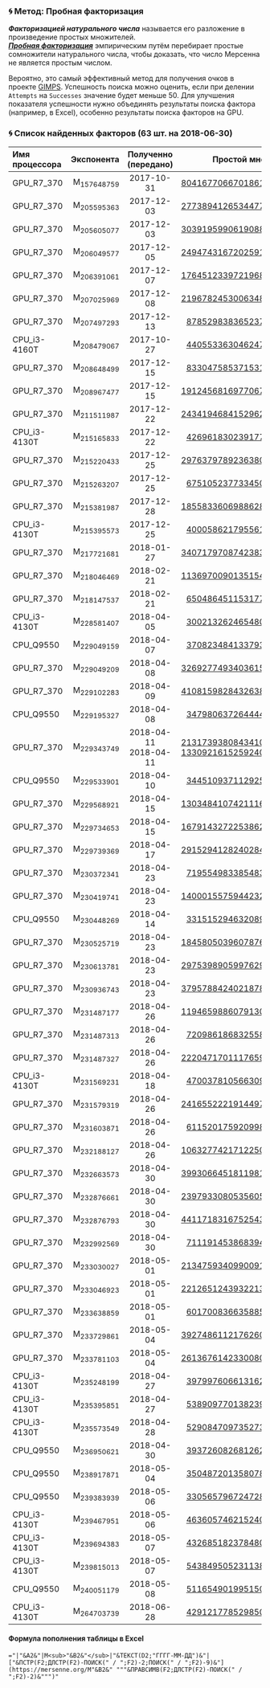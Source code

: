 [License]://creativecommons.org/licenses/by-nc-sa/4.0/deed.ru

### :cyclone: Метод: Пробная факторизация

***Факторизацией натурального числа*** называется его разложение в произведение простых множителей.  
***[Пробная факторизация]*** эмпирическим путём перебирает простые сомножители натурального числа, чтобы 
доказать, что число Мерсенна не является простым числом.

Вероятно, это самый эффективный метод для получения очков в проекте [GIMPS]. Успешность поиска можно оценить, 
если при делении `Attempts` на `Successes` значение будет меньше 50. Для улучшения показателя успешности нужно 
объединять результаты поиска фактора (например, в Excel), особенно результаты поиска факторов на GPU.

[Пробная факторизация]://mersenne.org/report_top_500_tf/
[GIMPS]://mersenne.org/download/#download

### :cyclone: Список найденных факторов (63 шт. на 2018-06-30)

|Имя процессора|Экспонента|Полученно (передано)|Простой множитель
|:--- | ---:|:---:| ---:
|GPU_R7_370|M<sub>157648759</sub>|2017-10-31|[8041677066701861049937](https://mersenne.org/M157648759 "TF: 72-73")
|GPU_R7_370|M<sub>205595363</sub>|2017-12-03|[2773894126534477665767](https://mersenne.org/M205595363 "TF: 71-72")
|GPU_R7_370|M<sub>205605077</sub>|2017-12-03|[3039195990619088556073](https://mersenne.org/M205605077 "TF: 71-72")
|GPU_R7_370|M<sub>206049577</sub>|2017-12-05|[2494743167202591324743](https://mersenne.org/M206049577 "TF: 71-72")
|GPU_R7_370|M<sub>206391061</sub>|2017-12-07|[1764512339721968441863](https://mersenne.org/M206391061 "TF: 70-71")
|GPU_R7_370|M<sub>207025969</sub>|2017-12-08|[2196782453006348890751](https://mersenne.org/M207025969 "TF: 70-71")
|GPU_R7_370|M<sub>207497293</sub>|2017-12-13|[878529838365237127543](https://mersenne.org/M207497293 "TF: 69-70")
|CPU_i3-4160T|M<sub>208479067</sub>|2017-10-27|[440553363046247908073](https://mersenne.org/M208479067 "TF: 68-69")
|GPU_R7_370|M<sub>208648499</sub>|2017-12-15|[833047585371531927847](https://mersenne.org/M208648499 "TF: 69-70")
|GPU_R7_370|M<sub>208967477</sub>|2017-12-15|[1912456816977067282231](https://mersenne.org/M208967477 "TF: 70-71")
|GPU_R7_370|M<sub>211511987</sub>|2017-12-22|[2434194684152962680721](https://mersenne.org/M211511987 "TF: 71-72")
|CPU_i3-4130T|M<sub>215165833</sub>|2017-12-22|[426961830239177086559](https://mersenne.org/M215165833 "TF: 68-69")
|GPU_R7_370|M<sub>215220433</sub>|2017-12-25|[2976379789236380560823](https://mersenne.org/M215220433 "TF: 71-72")
|GPU_R7_370|M<sub>215263207</sub>|2017-12-25|[675105237733450079609](https://mersenne.org/M215263207 "TF: 69-70")
|GPU_R7_370|M<sub>215381987</sub>|2017-12-28|[1855833606988628686847](https://mersenne.org/M215381987 "TF: 70-71")
|CPU_i3-4130T|M<sub>215395573</sub>|2017-12-25|[400058621795561157959](https://mersenne.org/M215395573 "TF: 68-69")
|GPU_R7_370|M<sub>217721681</sub>|2018-01-27|[3407179708742383273313](https://mersenne.org/M217721681 "TF: 71-72")
|GPU_R7_370|M<sub>218046469</sub>|2018-02-21|[1136970090135154220713](https://mersenne.org/M218046469 "TF: 69-70")
|GPU_R7_370|M<sub>218147537</sub>|2018-02-21|[650486451153177761399](https://mersenne.org/M218147537 "TF: 69-70")
|CPU_i3-4130T|M<sub>228581407</sub>|2018-04-05|[300213262465480679351](https://mersenne.org/M228581407 "TF: 68-69")
|CPU_Q9550|M<sub>229049159</sub>|2018-04-07|[370823484133793317631](https://mersenne.org/M229049159 "TF: 68-69")
|GPU_R7_370|M<sub>229049209</sub>|2018-04-08|[3269277493403615429831](https://mersenne.org/M229049209 "TF: 71-72")
|GPU_R7_370|M<sub>229102283</sub>|2018-04-09|[4108159828432638525671](https://mersenne.org/M229102283 "TF: 71-72")
|CPU_Q9550|M<sub>229195327</sub>|2018-04-08|[347980637264444339167](https://mersenne.org/M229195327 "TF: 68-69")
|GPU_R7_370|M<sub>229343749</sub>|2018-04-11<br>2018-04-11|[2131739380843410755623](https://mersenne.org/M229343749 "TF: 70-71")<br>[1330921615259240600279](https://mersenne.org/M229343749 "TF: 70-71")
|CPU_Q9550|M<sub>229533901</sub>|2018-04-10|[344510937112925898521](https://mersenne.org/M229533901 "TF: 68-69")
|GPU_R7_370|M<sub>229568921</sub>|2018-04-15|[1303484107421116713551](https://mersenne.org/M229568921 "TF: 70-71")
|GPU_R7_370|M<sub>229734653</sub>|2018-04-15|[1679143272253862177423](https://mersenne.org/M229734653 "TF: 70-71")
|GPU_R7_370|M<sub>229739369</sub>|2018-04-17|[2915294128240284076007](https://mersenne.org/M229739369 "TF: 71-72")
|GPU_R7_370|M<sub>230372341</sub>|2018-04-23|[719554983385483268057](https://mersenne.org/M230372341 "TF: 69-70")
|GPU_R7_370|M<sub>230419741</sub>|2018-04-23|[1400015575944232344217](https://mersenne.org/M230419741 "TF: 70-71")
|CPU_Q9550|M<sub>230448269</sub>|2018-04-14|[331515294632089863409](https://mersenne.org/M230448269 "TF: 68-69")
|GPU_R7_370|M<sub>230525719</sub>|2018-04-23|[1845805039607876232737](https://mersenne.org/M230525719 "TF: 70-71")
|GPU_R7_370|M<sub>230613781</sub>|2018-04-23|[2975398905997629100553](https://mersenne.org/M230613781 "TF: 71-72")
|GPU_R7_370|M<sub>230936743</sub>|2018-04-23|[3795788424021878052103](https://mersenne.org/M230936743 "TF: 71-72")
|GPU_R7_370|M<sub>231487177</sub>|2018-04-26|[1194659886079130009489](https://mersenne.org/M231487177 "TF: 70-71")
|GPU_R7_370|M<sub>231487313</sub>|2018-04-26|[720986186832558518537](https://mersenne.org/M231487313 "TF: 69-70")
|GPU_R7_370|M<sub>231487327</sub>|2018-04-26|[2220471701117659841737](https://mersenne.org/M231487327 "TF: 70-71")
|CPU_i3-4130T|M<sub>231569231</sub>|2018-04-18|[470037810566309359601](https://mersenne.org/M231569231 "TF: 68-69")
|GPU_R7_370|M<sub>231579319</sub>|2018-04-26|[2416552221914497485239](https://mersenne.org/M231579319 "TF: 71-72")
|GPU_R7_370|M<sub>231603871</sub>|2018-04-26|[611520175920998565671](https://mersenne.org/M231603871 "TF: 69-70")
|GPU_R7_370|M<sub>232188127</sub>|2018-04-26|[1063277421712250469209](https://mersenne.org/M232188127 "TF: 69-70")
|GPU_R7_370|M<sub>232663573</sub>|2018-04-30|[3993066451811981201081](https://mersenne.org/M232663573 "TF: 71-72")
|GPU_R7_370|M<sub>232876661</sub>|2018-04-30|[2397933080535605139337](https://mersenne.org/M232876661 "TF: 71-72")
|GPU_R7_370|M<sub>232876793</sub>|2018-04-30|[4411718316752543286079](https://mersenne.org/M232876793 "TF: 71-72")
|GPU_R7_370|M<sub>232992569</sub>|2018-04-30|[711191453868394530391](https://mersenne.org/M232992569 "TF: 69-70")
|GPU_R7_370|M<sub>233030027</sub>|2018-05-01|[2134759340990091104977](https://mersenne.org/M233030027 "TF: 70-71")
|GPU_R7_370|M<sub>233046923</sub>|2018-05-01|[2212651243932213647753](https://mersenne.org/M233046923 "TF: 70-71")
|GPU_R7_370|M<sub>233638859</sub>|2018-05-01|[601700836635885063479](https://mersenne.org/M233638859 "TF: 69-70")
|GPU_R7_370|M<sub>233729861</sub>|2018-05-04|[3927486112176260601223](https://mersenne.org/M233729861 "TF: 71-72")
|GPU_R7_370|M<sub>233781103</sub>|2018-05-04|[2613676142330080130423](https://mersenne.org/M233781103 "TF: 71-72")
|CPU_i3-4130T|M<sub>235248199</sub>|2018-04-27|[397997606613162863633](https://mersenne.org/M235248199 "TF: 68-69")
|CPU_i3-4130T|M<sub>235395851</sub>|2018-04-27|[538909770138239218337](https://mersenne.org/M235395851 "TF: 68-69")
|CPU_i3-4130T|M<sub>235573549</sub>|2018-04-28|[529084709735273158543](https://mersenne.org/M235573549 "TF: 68-69")
|CPU_Q9550|M<sub>236950621</sub>|2018-04-30|[393726082681262406071](https://mersenne.org/M236950621 "TF: 68-69")
|CPU_Q9550|M<sub>238917871</sub>|2018-05-04|[350487201358078223233](https://mersenne.org/M238917871 "TF: 68-69")
|CPU_Q9550|M<sub>239383939</sub>|2018-05-06|[330565796724728147663](https://mersenne.org/M239383939 "TF: 68-69")
|CPU_i3-4130T|M<sub>239467951</sub>|2018-05-06|[463605746215240845319](https://mersenne.org/M239467951 "TF: 68-69")
|CPU_i3-4130T|M<sub>239694383</sub>|2018-05-07|[432685182378480717463](https://mersenne.org/M239694383 "TF: 68-69")
|CPU_i3-4130T|M<sub>239815013</sub>|2018-05-07|[543849505231138121047](https://mersenne.org/M239815013 "TF: 68-69")
|CPU_Q9550|M<sub>240051179</sub>|2018-05-08|[511654901995150319753](https://mersenne.org/M240051179 "TF: 68-69")
|CPU_i3-4130T|M<sub>264703739</sub>|2018-06-28|[429121778529850100161](https://mersenne.org/M264703739 "TF: 68-69")

#### Формула пополнения таблицы в Excel

`="|"&A2&"|M<sub>"&B2&"</sub>|"&ТЕКСТ(D2;"ГГГГ-ММ-ДД")&"|["&ПСТР(F2;ДЛСТР(F2)-ПОИСК(" / ";F2)-2;ПОИСК(" / ";F2)-9)&"](https://mersenne.org/M"&B2&" """&ПРАВСИМВ(F2;ДЛСТР(F2)-ПОИСК(" / ";F2)-2)&""")"`

# 
